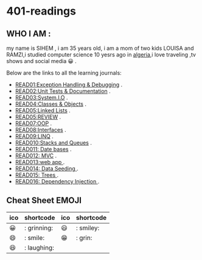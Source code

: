 # 401-readings


## WHO I AM  :
my name is SIHEM , i am 35 years old, i am a mom of two kids LOUISA and RAMZI,i studied computer science 10 yesrs ago in [algeria](https://en.wikipedia.org/wiki/Algeria),i love traveling ,tv shows and social media  :grinning: .

Below are the links to all the learning journals:

* [READ01:Exception Handling & Debugging](https://github.com/sisidjidji/401-readings/blob/master/README1.MD) .
* [READ02:Unit Tests & Documentation](https://github.com/sisidjidji/401-readings/blob/master/README2.MD) .
* [READ03:System.I.O](https://github.com/sisidjidji/401-readings/blob/master/README3.MD) .
* [READ04:Classes & Objects](https://github.com/sisidjidji/401-readings/blob/master/README4.MD) .
* [READ05:Linked Lists](https://github.com/sisidjidji/401-readings/blob/master/README5.MD) .
* [READ05:REVIEW](https://github.com/sisidjidji/401-readings/blob/master/README6.MD) .
* [READ07:OOP](https://github.com/sisidjidji/401-readings/blob/master/README7.MD) .
* [READ08:Interfaces](https://github.com/sisidjidji/401-readings/blob/master/README08.MD) .
* [READ09:LINQ](https://github.com/sisidjidji/401-readings/blob/master/README09.MD) .
* [READ010:Stacks and Queues](https://github.com/sisidjidji/401-readings/blob/master/README10.MD) .
* [READ011: Date bases](https://github.com/sisidjidji/401-readings/blob/master/README11.MD) .
* [READ012: MVC](https://github.com/sisidjidji/401-readings/blob/master/README12.MD) .
* [READ013:web app ](https://github.com/sisidjidji/401-readings/blob/master/README13.MD) .
* [READ014: Data Seeding ](https://github.com/sisidjidji/401-readings/blob/master/README14.MD) .
* [READ015: Trees ](https://github.com/sisidjidji/401-readings/blob/master/README15.MD) .
* [READ016: Dependency Injection ](https://github.com/sisidjidji/401-readings/blob/master/README16.MD) .


## Cheat Sheet EMOJI

|ico |	shortcode|	ico	|shortcode|	
|--- |     ----- |  --- |  ------|
|😀	|  : grinning:|	😃 |: smiley:|	
|😄	|     : smile:|   😁|: grin:	|
|😆	|  : laughing:|

